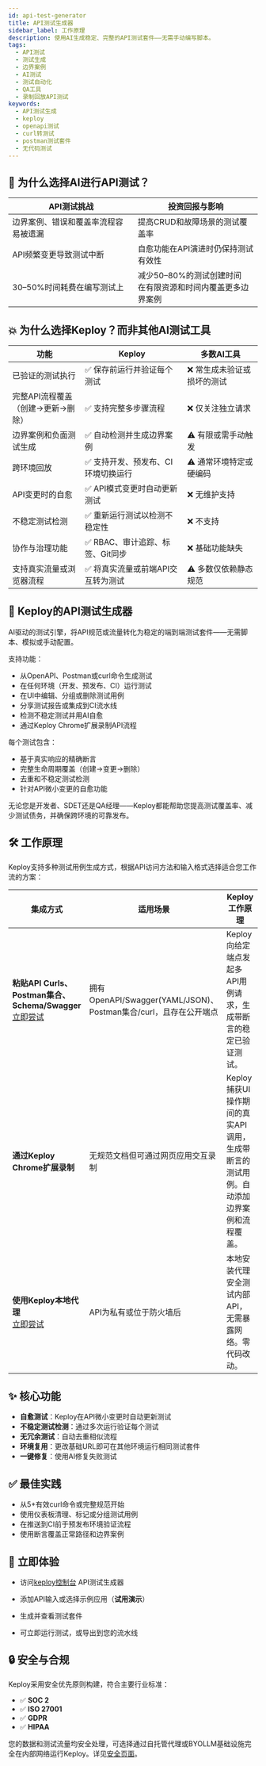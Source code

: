 ```yaml
---
id: api-test-generator
title: API测试生成器
sidebar_label: 工作原理
description: 使用AI生成稳定、完整的API测试套件——无需手动编写脚本。
tags:
  - API测试
  - 测试生成
  - 边界案例
  - AI测试
  - 测试自动化
  - QA工具
  - 录制回放API测试
keywords:
  - API测试生成
  - keploy
  - openapi测试
  - curl转测试
  - postman测试套件
  - 无代码测试
---
```


## 🤖 为什么选择AI进行API测试？

| API测试挑战                                | 投资回报与影响                                                                                  |
| ------------------------------------------ | ---------------------------------------------------------------------------------------------- |
| 边界案例、错误和覆盖率流程容易被遗漏        | 提高CRUD和故障场景的测试覆盖率                                                                  |
| API频繁变更导致测试中断                     | 自愈功能在API演进时仍保持测试有效性                                                             |
| 30–50%时间耗费在编写测试上                  | 减少50–80%的测试创建时间<br/>在有限资源和时间内覆盖更多边界案例                                 |

## 💥 为什么选择Keploy？而非其他AI测试工具

| 功能                                                     | Keploy                                                           | 多数AI工具                                 |
| -------------------------------------------------------- | ---------------------------------------------------------------- | ------------------------------------------ |
| 已验证的测试执行                                         | ✅ 保存前运行并验证每个测试                                       | ❌ 常生成未验证或损坏的测试                |
| 完整API流程覆盖<br/>（创建→更新→删除）                   | ✅ 支持完整多步骤流程                                             | ❌ 仅关注独立请求                          |
| 边界案例和负面测试生成                                   | ✅ 自动检测并生成边界案例                                         | ⚠️ 有限或需手动触发                        |
| 跨环境回放                                               | ✅ 支持开发、预发布、CI环境切换运行                               | ⚠️ 通常环境特定或硬编码                    |
| API变更时的自愈                                          | ✅ API模式变更时自动更新测试                                      | ❌ 无维护支持                              |
| 不稳定测试检测                                           | ✅ 重新运行测试以检测不稳定性                                     | ❌ 不支持                                  |
| 协作与治理功能                                           | ✅ RBAC、审计追踪、标签、Git同步                                  | ❌ 基础功能缺失                            |
| 支持真实流量或浏览器流程                                 | ✅ 将真实流量或前端API交互转为测试                                | ⚠️ 多数仅依赖静态规范                      |

## 🚀 Keploy的API测试生成器

AI驱动的测试引擎，将API规范或流量转化为稳定的端到端测试套件——无需脚本、模拟或手动配置。

支持功能：

- 从OpenAPI、Postman或curl命令生成测试
- 在任何环境（开发、预发布、CI）运行测试
- 在UI中编辑、分组或删除测试用例
- 分享测试报告或集成到CI流水线
- 检测不稳定测试并用AI自愈
- 通过Keploy Chrome扩展录制API流程

每个测试包含：

- 基于真实响应的精确断言
- 完整生命周期覆盖（创建→变更→删除）
- 去重和不稳定测试检测
- 针对API微小变更的自愈功能

无论您是开发者、SDET还是QA经理——Keploy都能帮助您提高测试覆盖率、减少测试债务，并确保跨环境的可靠发布。

## 🛠️ 工作原理

Keploy支持多种测试用例生成方式，根据API访问方法和输入格式选择适合您工作流的方案：

| 集成方式                                                                                                      | 适用场景                                                                               | Keploy工作原理                                                                                                                                |
| ------------------------------------------------------------------------------------------------------------ | ------------------------------------------------------------------------------------- | --------------------------------------------------------------------------------------------------------------------------------------------- |
| **粘贴API Curls、Postman集合、Schema/Swagger**<br/>[立即尝试](/docs/running-keploy/generate-api-tests-using-ai) | 拥有OpenAPI/Swagger(YAML/JSON)、Postman集合/curl，且存在公开端点                       | Keploy向给定端点发起多API用例请求，生成带断言的稳定已验证测试。                                                                               |
| **通过Keploy Chrome扩展录制**<br/>                                                                           | 无规范文档但可通过网页应用交互录制                                                    | Keploy捕获UI操作期间的真实API调用，生成带断言的测试用例。自动添加边界案例和流程覆盖。                                                        |
| **使用Keploy本地代理** <br/>[立即尝试](/docs/running-keploy/generate-api-tests-using-ai)                      | API为私有或位于防火墙后                                                               | 本地安装代理安全测试内部API，无需暴露网络。零代码改动。                                                                                       |

## ✨ 核心功能

- **自愈测试**：Keploy在API微小变更时自动更新测试
- **不稳定测试检测**：通过多次运行验证每个测试
- **无冗余测试**：自动去重相似流程
- **环境复用**：更改基础URL即可在其他环境运行相同测试套件
- **一键修复**：使用AI修复失败测试

## ✅ 最佳实践

- 从5+有效curl命令或完整规范开始
- 使用仪表板清理、标记或分组测试用例
- 在推送到CI前于预发布环境验证流程
- 使用断言覆盖正常路径和边界案例

## 🚀 立即体验

- 访问[keploy控制台](https://app.keploy.io/api-testing/generate) API测试生成器

- 添加API输入或选择示例应用（**试用演示**）

- 生成并查看测试套件

- 可立即运行测试，或导出到您的流水线

## 🔒 安全与合规

Keploy采用安全优先原则构建，符合主要行业标准：

- ✅ **SOC 2**
- ✅ **ISO 27001**
- ✅ **GDPR**
- ✅ **HIPAA**

您的数据和测试流量均安全处理，可选择通过自托管代理或BYOLLM基础设施完全在内部网络运行Keploy。详见[安全页面](https://keploy.io/security)。